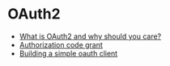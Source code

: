 # OAuth2

- [What is OAuth2 and why should you care?](https://github.com/KiraDiShira/OAuth2/blob/master/FirstSteps/README.md#what-is-oauth-2-and-why-should-you-care)
- [Authorization code grant](https://github.com/KiraDiShira/OAuth2/blob/master/OAuthDance/Readme.md#authorization-code-grant)
- [Building a simple oauth client](https://github.com/KiraDiShira/OAuth2/blob/master/BuildingClient/README.md#building-a-simple-oauth-client)

